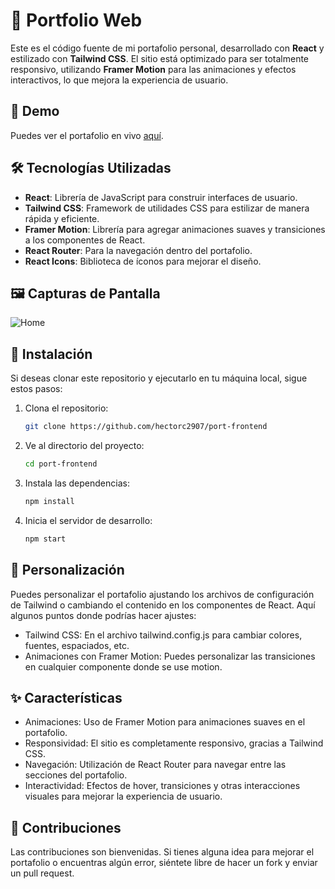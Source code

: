 # 📄 Portfolio Web

Este es el código fuente de mi portafolio personal, desarrollado con **React** y estilizado con **Tailwind CSS**. El sitio está optimizado para ser totalmente responsivo, utilizando **Framer Motion** para las animaciones y efectos interactivos, lo que mejora la experiencia de usuario.

## 🚀 Demo

Puedes ver el portafolio en vivo [aquí](https://portfolio-hector-clessi.onrender.com).

## 🛠️ Tecnologías Utilizadas

- **React**: Librería de JavaScript para construir interfaces de usuario.
- **Tailwind CSS**: Framework de utilidades CSS para estilizar de manera rápida y eficiente.
- **Framer Motion**: Librería para agregar animaciones suaves y transiciones a los componentes de React.
- **React Router**: Para la navegación dentro del portafolio.
- **React Icons**: Biblioteca de íconos para mejorar el diseño.

## 🖼️ Capturas de Pantalla

![Home](https://github.com/hectorc2907/port-frontend/blob/basic/src/assets/images/img-projects/portfolio.png)

## 🔧 Instalación

Si deseas clonar este repositorio y ejecutarlo en tu máquina local, sigue estos pasos:

1. Clona el repositorio:
   ```bash
   git clone https://github.com/hectorc2907/port-frontend

2. Ve al directorio del proyecto:
   ```bash
   cd port-frontend
   
3. Instala las dependencias:
   ```bash
   npm install

4. Inicia el servidor de desarrollo:
   ```bash
   npm start

## 🎨 Personalización

Puedes personalizar el portafolio ajustando los archivos de configuración de Tailwind o cambiando el contenido en los componentes de React. Aquí algunos puntos donde podrías hacer ajustes:

- Tailwind CSS: En el archivo tailwind.config.js para cambiar colores, fuentes, espaciados, etc.
- Animaciones con Framer Motion: Puedes personalizar las transiciones en cualquier componente donde se use motion.

## ✨ Características
- Animaciones: Uso de Framer Motion para animaciones suaves en el portafolio.
- Responsividad: El sitio es completamente responsivo, gracias a Tailwind CSS.
- Navegación: Utilización de React Router para navegar entre las secciones del portafolio.
- Interactividad: Efectos de hover, transiciones y otras interacciones visuales para mejorar la experiencia de usuario.

## 🤝 Contribuciones

Las contribuciones son bienvenidas. Si tienes alguna idea para mejorar el portafolio o encuentras algún error, siéntete libre de hacer un fork y enviar un pull request.
